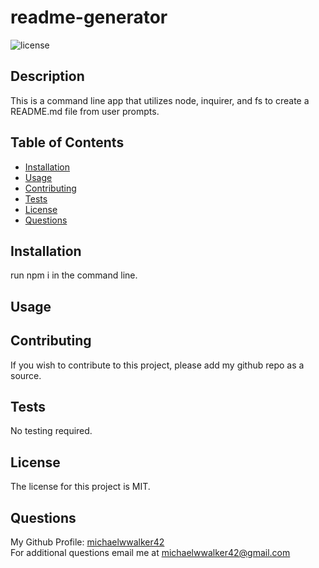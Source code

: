 # readme-generator
  ![license](https://img.shields.io/badge/license-MIT-orange.svg)

  ## Description
  This is a command line app that utilizes node, inquirer, and fs to create a README.md file from user prompts.

  ## Table of Contents
  * [Installation](#installation)
  * [Usage](#usage)
  * [Contributing](#contributing)
  * [Tests](#tests)
  * [License](#license)
  * [Questions](#questions)
  
  
  ## Installation
  run npm i in the command line.

  ## Usage


  ## Contributing
  If you wish to contribute to this project, please add my github repo as a source.

  ## Tests
  No testing required.

  ## License

  The license for this project is MIT.

  ## Questions
  My Github Profile: [michaelwwalker42](https://github.com/michaelwwalker42)  
  For additional questions email me at michaelwwalker42@gmail.com  
